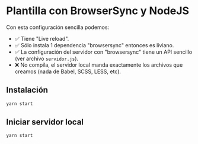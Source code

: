 # Plantilla con BrowserSync y NodeJS

Con esta configuración sencilla podemos:

- :white_check_mark: Tiene "Live reload".
- :white_check_mark: Sólo instala 1 dependencia "browsersync" entonces es liviano.
- :white_check_mark: La configuración del servidor con "browsersync" tiene un API sencillo (ver archivo `servidor.js`).
- :x: No compila, el servidor local manda exactamente los archivos que creamos (nada de Babel, SCSS, LESS, etc).

## Instalación

```bash
yarn start
```

## Iniciar servidor local

```bash
yarn start
```
